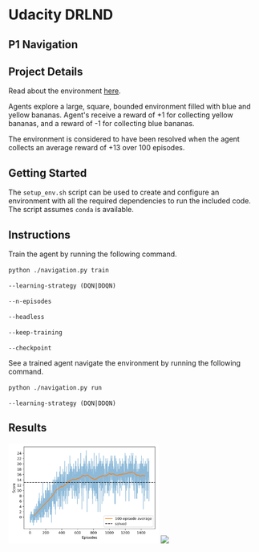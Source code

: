 # Udacity DRLND
## P1 Navigation

## Project Details

Read about the environment [here](https://github.com/udacity/deep-reinforcement-learning/tree/master/p1_navigation).

Agents explore a large, square, bounded environment filled with blue and yellow bananas. Agent's receive a reward of +1 for collecting yellow bananas, and a reward of -1 for collecting blue bananas.

The environment is considered to have been resolved when the agent collects an average reward of +13 over 100 episodes.


## Getting Started

The `setup_env.sh` script can be used to create and configure an environment with all the required dependencies to run the included code. The script assumes `conda` is available.

## Instructions

Train the agent by running the following command.

`python ./navigation.py train`

`--learning-strategy (DQN|DDQN)` 

`--n-episodes`

`--headless`

`--keep-training`

`--checkpoint`

See a trained agent navigate the environment by running the following command.

`python ./navigation.py run`

`--learning-strategy (DQN|DDQN)` 

## Results


<img src="./resources/DDQN_scores.png" width="300"/>

<img src="./resources/Navigation1.gif" width="300"/>